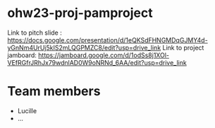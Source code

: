# ohw23-proj-pamproject
Link to pitch slide : https://docs.google.com/presentation/d/1eQKSdFHNGMDqGJMY4d-yGnNm4UrUj5kIS2mLQGPMZC8/edit?usp=drive_link
Link to project jamboard: https://jamboard.google.com/d/1odSs8j1XOl-VEfRGfrJRhJx79wdnlAD0W9oNRNd_6AA/edit?usp=drive_link
# Team members
- Lucille
- ...
